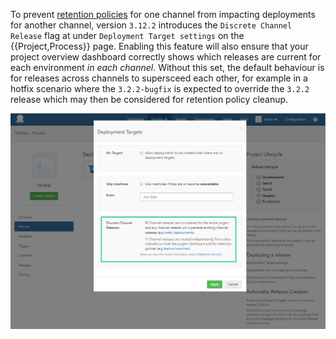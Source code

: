To prevent [retention policies](/docs/administration/retention-policies/index.md) for one channel from impacting deployments for another channel, version `3.12.2` introduces the `Discrete Channel Release` flag at under `Deployment Target settings` on the {{Project,Process}} page. Enabling this feature will also ensure that your project overview dashboard correctly shows which releases are current for each environment _in each channel_. Without this set, the default behaviour is for releases across channels to supersceed each other, for example in a hotfix scenario where the `3.2.2-bugfix` is expected to override the `3.2.2` release which may then be considered for retention policy cleanup. 
 
 ![Discrete Channel Release](/docs/images/discrete-channel-release.png "width=500")